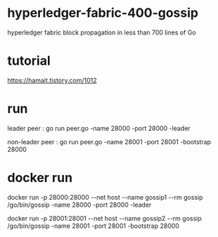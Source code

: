 # hyperledger-fabric-400-gossip
hyperledger fabric block propagation in less than 700 lines of Go

# tutorial
https://hamait.tistory.com/1012

# run 
leader peer : go run peer.go -name 28000 -port 28000 -leader

non-leader peer : go run peer.go -name 28001 -port 28001 -bootstrap 28000

# docker run 
docker run -p 28000:28000 --net host --name  gossip1 --rm gossip /go/bin/gossip -name 28000 -port 28000 -leader

docker run -p 28001:28001 --net host --name  gossip2 --rm gossip /go/bin/gossip -name 28001 -port 28001 -bootstrap 28000
